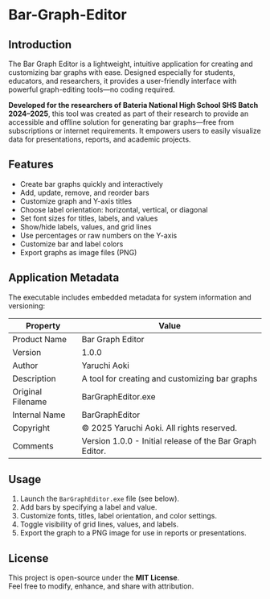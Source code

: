 # Bar-Graph-Editor

## Introduction
The Bar Graph Editor is a lightweight, intuitive application for creating and customizing bar graphs with ease. Designed especially for students, educators, and researchers, it provides a user-friendly interface with powerful graph-editing tools—no coding required.

**Developed for the researchers of Bateria National High School SHS Batch 2024–2025**, this tool was created as part of their research to provide an accessible and offline solution for generating bar graphs—free from subscriptions or internet requirements. It empowers users to easily visualize data for presentations, reports, and academic projects.

## Features
- Create bar graphs quickly and interactively
- Add, update, remove, and reorder bars
- Customize graph and Y-axis titles
- Choose label orientation: horizontal, vertical, or diagonal
- Set font sizes for titles, labels, and values
- Show/hide labels, values, and grid lines
- Use percentages or raw numbers on the Y-axis
- Customize bar and label colors
- Export graphs as image files (PNG)

## Application Metadata

The executable includes embedded metadata for system information and versioning:

| Property             | Value                                                                 |
|----------------------|-----------------------------------------------------------------------|
| Product Name         | Bar Graph Editor                                                      |
| Version              | 1.0.0                                                                 |
| Author               | Yaruchi Aoki                                                          |
| Description          | A tool for creating and customizing bar graphs                        |
| Original Filename    | BarGraphEditor.exe                                                    |
| Internal Name        | BarGraphEditor                                                        |
| Copyright            | © 2025 Yaruchi Aoki. All rights reserved.                             |
| Comments             | Version 1.0.0 - Initial release of the Bar Graph Editor.              |

## Usage
1. Launch the `BarGraphEditor.exe` file (see below).
2. Add bars by specifying a label and value.
3. Customize fonts, titles, label orientation, and color settings.
4. Toggle visibility of grid lines, values, and labels.
5. Export the graph to a PNG image for use in reports or presentations.

## License

This project is open-source under the **MIT License**.  
Feel free to modify, enhance, and share with attribution.

